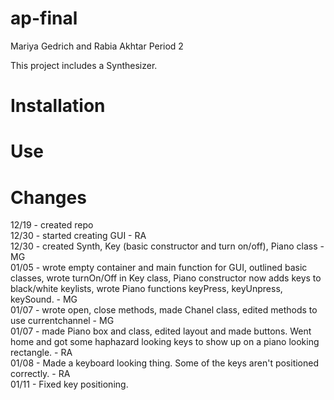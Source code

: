 ap-final
========

Mariya Gedrich and Rabia Akhtar Period 2

This project includes a Synthesizer. 

Installation
==========

Use
====

Changes
=====
12/19 - created repo <br/>
12/30 - started creating GUI - RA <br/>
12/30 - created Synth, Key (basic constructor and turn on/off), Piano class - MG <br/>
01/05 - wrote empty container and main function for GUI, outlined basic classes, wrote turnOn/Off in Key class, Piano constructor now adds keys to black/white keylists, wrote Piano functions keyPress, keyUnpress, keySound. - MG <br/>
01/07 - wrote open, close methods, made Chanel class, edited methods to use currentchannel - MG <br/>
01/07 - made Piano box and class, edited layout and made buttons. Went home and got some haphazard looking keys to show up on a piano looking rectangle. - RA <br/>
01/08 - Made a keyboard looking thing. Some of the keys aren't positioned correctly. - RA <br/>
01/11 - Fixed key positioning. <br/>
